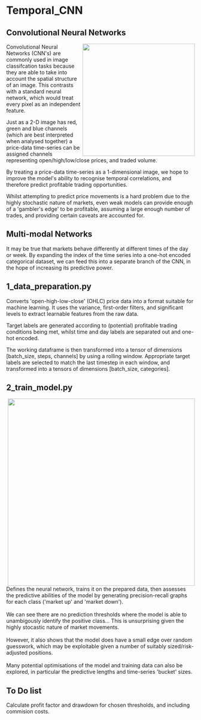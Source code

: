 # Temporal_CNN

## Convolutional Neural Networks
<img src="https://github.com/colurw/temporal_CNN/assets/66322644/100a003f-288d-4e00-98b7-de1f8aecf0ac" align="right" width="300px"/>

Convolutional Neural Networks (CNN's) are commonly used in image classifcation tasks because they are able to take into account the spatial structure of an image.  This contrasts with a standard neural network, which would treat every pixel as an independent feature.

Just as a 2-D image has red, green and blue channels (which are best interpreted when analysed together) a price-data time-series can be assigned channels representing open/high/low/close prices, and traded volume.

By treating a price-data time-series as a 1-dimensional image, we hope to improve the model's ability to recognise temporal correlations, and therefore predict profitable trading opportunities.  

Whilst attempting to predict price movements is a hard problem due to the highly stochastic nature of markets, even weak models can provide enough of a 'gambler's edge' to be profitable, assuming a large enough number of trades, and providing certain caveats are accounted for.

## Multi-modal Networks 

It may be true that markets behave differently at different times of the day or week.  By expanding the index of the time series into a one-hot encoded categorical dataset, we can feed this into a separate branch of the CNN, in the hope of increasing its predictive power. <br clear="right"/>

## 1_data_preparation.py

Converts 'open-high-low-close' (OHLC) price data into a format suitable for machine learning.  It uses the variance, first-order filters, and significant levels to extract learnable features from the raw data.

Target labels are generated according to (potential) profitable trading conditions being met, whilst time and day labels are separated out and one-hot encoded.  

The working dataframe is then transformed into a tensor of dimensions [batch_size, steps, channels] by using a rolling window.  Appropriate target labels are selected to match the last timestep in each window, and transformed into a tensors of dimensions [batch_size, categories].

## 2_train_model.py
<img src="https://github.com/colurw/temporal_CNN/assets/66322644/7c7c89df-c071-48b1-8361-8ca29ae1142b" align="right" width="500px"/>
Defines the neural network, trains it on the prepared data, then assesses the predictive abilities of the model by generating precision-recall graphs for each class ('market up' and 'market down'). <br>
<br>
We can see there are no prediction thresholds where the model is able to unambigously identify the positive class... This is unsurprising given the highly stocastic nature of market movements.  <br>
<br>
However, it also shows that the model does have a small edge over random guesswork, which may be exploitable given a number of suitably sized/risk-adjusted positions. <br>
<br>
Many potential optimisations of the model and training data can also be explored, in particular the predictive lengths and time-series 'bucket' sizes. <br clear="right"/>

## To Do list

Calculate profit factor and drawdown for chosen thresholds, and including commision costs.

